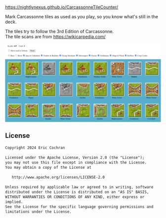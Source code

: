 https://nightlynexus.github.io/CarcassonneTileCounter/

Mark Carcassonne tiles as used as you play, so you know what's still in the deck.

The tiles try to follow the 3rd Edition of Carcassonne.<br/>
The tile scans are from https://wikicarpedia.com/

![webpage example](webpage-example.jpg)

License
--------

    Copyright 2024 Eric Cochran

    Licensed under the Apache License, Version 2.0 (the "License");
    you may not use this file except in compliance with the License.
    You may obtain a copy of the License at

       http://www.apache.org/licenses/LICENSE-2.0

    Unless required by applicable law or agreed to in writing, software
    distributed under the License is distributed on an "AS IS" BASIS,
    WITHOUT WARRANTIES OR CONDITIONS OF ANY KIND, either express or implied.
    See the License for the specific language governing permissions and
    limitations under the License.
